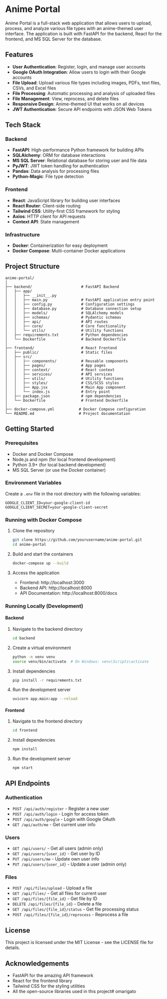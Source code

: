 # Anime Portal

Anime Portal is a full-stack web application that allows users to upload, process, and analyze various file types with an anime-themed user interface. The application is built with FastAPI for the backend, React for the frontend, and MS SQL Server for the database.

## Features

- **User Authentication**: Register, login, and manage user accounts
- **Google OAuth Integration**: Allow users to login with their Google accounts
- **File Upload**: Upload various file types including images, PDFs, text files, CSVs, and Excel files
- **File Processing**: Automatic processing and analysis of uploaded files
- **File Management**: View, reprocess, and delete files
- **Responsive Design**: Anime-themed UI that works on all devices
- **JWT Authentication**: Secure API endpoints with JSON Web Tokens

## Tech Stack

### Backend
- **FastAPI**: High-performance Python framework for building APIs
- **SQLAlchemy**: ORM for database interactions
- **MS SQL Server**: Relational database for storing user and file data
- **PyJWT**: JWT token handling for authentication
- **Pandas**: Data analysis for processing files
- **Python-Magic**: File type detection

### Frontend
- **React**: JavaScript library for building user interfaces
- **React Router**: Client-side routing
- **Tailwind CSS**: Utility-first CSS framework for styling
- **Axios**: HTTP client for API requests
- **Context API**: State management

### Infrastructure
- **Docker**: Containerization for easy deployment
- **Docker Compose**: Multi-container Docker applications

## Project Structure

```
anime-portal/
│
├── backend/                      # FastAPI Backend
│   ├── app/
│   │   ├── __init__.py
│   │   ├── main.py               # FastAPI application entry point
│   │   ├── config.py             # Configuration settings
│   │   ├── database.py           # Database connection setup
│   │   ├── models/               # SQLAlchemy models
│   │   ├── schemas/              # Pydantic schemas
│   │   ├── api/                  # API routes
│   │   ├── core/                 # Core functionality
│   │   └── utils/                # Utility functions
│   ├── requirements.txt          # Python dependencies
│   └── Dockerfile                # Backend Dockerfile
│
├── frontend/                     # React Frontend
│   ├── public/                   # Static files
│   ├── src/
│   │   ├── components/           # Reusable components
│   │   ├── pages/                # App pages
│   │   ├── context/              # React context
│   │   ├── services/             # API services
│   │   ├── utils/                # Utility functions
│   │   ├── styles/               # CSS/SCSS styles
│   │   ├── App.jsx               # Main App component
│   │   └── index.js              # Entry point
│   ├── package.json              # npm dependencies
│   └── Dockerfile                # Frontend Dockerfile
│
├── docker-compose.yml           # Docker Compose configuration
└── README.md                    # Project documentation
```

## Getting Started

### Prerequisites

- Docker and Docker Compose
- Node.js and npm (for local frontend development)
- Python 3.9+ (for local backend development)
- MS SQL Server (or use the Docker container)

### Environment Variables

Create a `.env` file in the root directory with the following variables:

```
GOOGLE_CLIENT_ID=your-google-client-id
GOOGLE_CLIENT_SECRET=your-google-client-secret
```

### Running with Docker Compose

1. Clone the repository
   ```bash
   git clone https://github.com/yourusername/anime-portal.git
   cd anime-portal
   ```

2. Build and start the containers
   ```bash
   docker-compose up --build
   ```

3. Access the application
   - Frontend: http://localhost:3000
   - Backend API: http://localhost:8000
   - API Documentation: http://localhost:8000/docs

### Running Locally (Development)

#### Backend

1. Navigate to the backend directory
   ```bash
   cd backend
   ```

2. Create a virtual environment
   ```bash
   python -m venv venv
   source venv/bin/activate  # On Windows: venv\Scripts\activate
   ```

3. Install dependencies
   ```bash
   pip install -r requirements.txt
   ```

4. Run the development server
   ```bash
   uvicorn app.main:app --reload
   ```

#### Frontend

1. Navigate to the frontend directory
   ```bash
   cd frontend
   ```

2. Install dependencies
   ```bash
   npm install
   ```

3. Run the development server
   ```bash
   npm start
   ```

## API Endpoints

### Authentication
- `POST /api/auth/register` - Register a new user
- `POST /api/auth/login` - Login for access token
- `POST /api/auth/google` - Login with Google OAuth
- `GET /api/auth/me` - Get current user info

### Users
- `GET /api/users/` - Get all users (admin only)
- `GET /api/users/{user_id}` - Get user by ID
- `PUT /api/users/me` - Update own user info
- `PUT /api/users/{user_id}` - Update a user (admin only)

### Files
- `POST /api/files/upload` - Upload a file
- `GET /api/files/` - Get all files for current user
- `GET /api/files/{file_id}` - Get file by ID
- `DELETE /api/files/{file_id}` - Delete a file
- `GET /api/files/{file_id}/status` - Get file processing status
- `POST /api/files/{file_id}/reprocess` - Reprocess a file

## License

This project is licensed under the MIT License - see the LICENSE file for details.

## Acknowledgements

- FastAPI for the amazing API framework
- React for the frontend library
- Tailwind CSS for the styling utilities
- All the open-source libraries used in this project#   o m a r i g a t o  
 